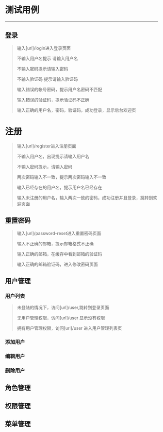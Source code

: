 # 测试用例

-----

## 登录

> 输入[url]/login进入登录页面
>
> 不输入用户名提示 请输入用户名
>
> 不输入密码提示请输入密码
>
> 不输入验证码 提示请输入验证码
>
> 输入错误的帐号密码，提示用户名密码不匹配
>
> 输入错误的验证码，提示验证码不正确
>
> 输入正确的用户名，密码，验证码，成功登录，显示后台欢迎页

# 注册

> 输入[url]/register进入注册页面
>
> 不输入用户名，出现提示请输入用户名
>
> 不输入密码提示，请输入密码
>
> 两次密码输入不一致，提示两次密码输入不一致
>
> 输入已经存在的用户名，提示用户名已经存在
>
> 输入未注册的用户名，输入两次一致的密码，成功注册并且登录，跳转到欢迎页面

## 重置密码

>输入[url]/password-reset进入重置密码页面
>
>输入不正确的邮箱，提示邮箱格式不正确
>
>输入正确的邮箱，在缓存中看到邮箱的验证码
>
>输入正确的邮箱验证码，进入修改密码页面

## 用户管理

### 用户列表

> 未登陆的情况下，访问[url]/user,跳转到登录页面
>
> 无用户管理权限，访问[url]/user 显示没有权限
>
> 拥有用户管理权限，访问[url]/user 进入用户管理列表页
>
> 

### 添加用户

### 编辑用户

### 删除用户

## 角色管理





## 权限管理



## 菜单管理

